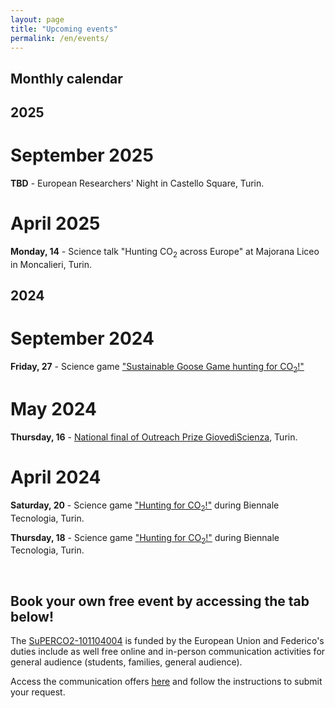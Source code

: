 ```yaml
---
layout: page
title: "Upcoming events"
permalink: /en/events/
---
```


## Monthly calendar

## 2025

# September 2025
__TBD__ - European Researchers' Night in Castello Square, Turin.

# April 2025
__Monday, 14__ - Science talk "Hunting CO<sub>2</sub> across Europe" at Majorana Liceo in Moncalieri, Turin.

## 2024

# September 2024
__Friday, 27__ - Science game ["Sustainable Goose Game hunting for CO<sub>2</sub>!"](https://unightproject.eu/it/eventi/la-notte-europea-delle-ricercatrici-e-dei-ricercatori-torino?day=1727395200&ecat=32&topics=19&sort=default)

# May 2024
__Thursday, 16__ - [National final of Outreach Prize GiovedìScienza](https://www.giovediscienza.it/it/premio-edizioni-precedenti), Turin.

# April 2024
__Saturday, 20__ - Science game ["Hunting for CO<sub>2</sub>!"](https://www.biennaletecnologia.it/evento/a-caccia-di-co2-3/) during Biennale Tecnologia, Turin.

__Thursday, 18__ - Science game ["Hunting for CO<sub>2</sub>!"](https://www.biennaletecnologia.it/evento/a-caccia-di-co2/) during Biennale Tecnologia, Turin.

<br>

## Book your own free event by accessing the tab below!
The [SuPERCO2-101104004](https://cordis.europa.eu/project/id/101104004) is funded by the European Union and Federico's duties include as well free online and in-person communication activities for general audience (students, families, general audience).

Access the communication offers [here](https://fededat.github.io/talk/) and follow the instructions to submit your request.
 
